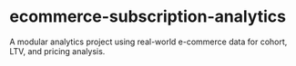 # ecommerce-subscription-analytics
A modular analytics project using real-world e-commerce data for cohort, LTV, and pricing analysis.
